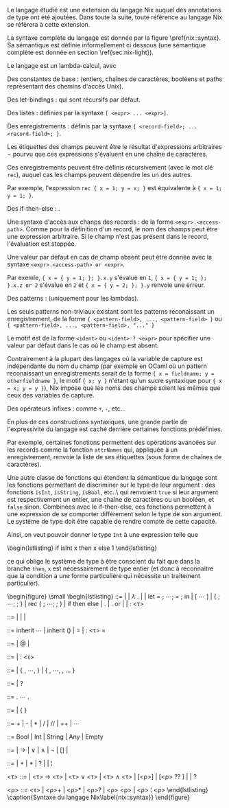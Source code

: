 Le langage étudié est une extension du langage Nix auquel des annotations de
type ont été ajoutées.
Dans toute la suite, toute référence au langage Nix se réfèrera à cette
extension.

La syntaxe complète du langage est donnée par la figure \pref{nix::syntax}.
Sa sémantique est définie informellement ci dessous (une sémantique complète
est donnée en section \ref{sec:nix-light}).

Le langage est un lambda-calcul, avec

Des constantes de base
:   (entiers, chaînes de caractères, booléens et
  paths représentant des chemins d'accès Unix).

Des let-bindings
:   qui sont récursifs par défaut.

Des listes
:   définies par la syntaxe `[ <expr> ... <expr>]`.

Des enregistrements
:   définis par la syntaxe `{ <record-field>; ... <record-field>; }`.

  Les étiquettes des champs peuvent être le résultat d'expressions
  arbitraires − pourvu que ces expressions s'évaluent en une chaîne de
  caractères.

  Ces enregistrements peuvent être définis récursivement (avec le mot clé
  `rec`), auquel cas les champs peuvent dépendre les un des autres.

  Par exemple, l'expression `rec { x = 1; y = x; }` est équivalente à `{ x = 1;
  y = 1; }`.

Des if-then-else
:  .

Une syntaxe d'accès aux chanps des records
:   de la forme `<expr>.<access-path>`.
  Comme pour la définition d'un record, le nom des champs peut être une
  expression arbitraire.
  Si le champ n'est pas présent dans le record, l'évaluation est stoppée.

  Une valeur par défaut en cas de champ absent peut être donnée avec la
  syntaxe `<expr>.<access-path> or <expr>`.

  Par exemle, `{ x = { y = 1; }; }.x.y` s'évalue en `1`,
  `{ x = { y = 1; }; }.x.z or 2` s'évalue en `2` et
  `{ x = { y = 2; }; }.y` renvoie une erreur.

Des patterns
:   (uniquement pour les lambdas).

  Les seuls patterns non-triviaux existant sont les patterns reconaissant un
  enregistrement, de la forme
  `{ <pattern-field>, ..., <pattern-field> }`
  ou
  `{ <pattern-field>, ..., <pattern-field>, "..." }`

  Le motif <pattern-field> est de la forme `<ident>` ou
  `<ident> ? <expr>` pour spécifier une valeur par défaut dans le
  cas où le champ est absent.

  Contrairement à la plupart des langages où la variable de capture est
  indépendante du nom du champ (par exemple en OCaml où un pattern
  reconaissant un enregistrements serait de la forme
  `{ x = fieldname; y = otherfieldname }`, le motif `{ x; y }` n'étant qu'un
  sucre syntaxique pour `{ x = x; y = y }`), Nix impose que les noms des
  champs soient les mêmes que ceux des variables de capture.

Des opérateurs infixes
:   comme `+`, `-`, etc..

En plus de ces constructions syntaxiques, une grande partie de l'expressivité
du langage est caché derrière certaines fonctions prédéfinies.

Par exemple, certaines fonctions permettent des opérations avancées sur les
records comme la fonction `attrNames` qui, appliquée à un
enregistrement, renvoie la liste de ses étiquettes (sous forme de chaînes de
caractères).

Une autre classe de fonctions qui étendent la sémantique du langage sont les
fonctions permettant de discriminer sur le type de leur argument : des
fonctions `isInt`, `isString`, `isBool`, etc..\ qui renvoient `true` si leur
argument est respectivement un entier, une chaîne de caractères ou un booléen,
et `false` sinon.
Combinées avec le if-then-else, ces fonctions permettent à une expression de se
comporter différement selon le type de son argument. Le système de type doit
être capable de rendre compte de cette capacité.

Ainsi, on veut pouvoir donner le type `Int` à une expression telle que

\begin{lstlisting}
if isInt x then x else 1
\end{lstlisting}

ce qui oblige le système de type à être conscient du fait que dans la branche
`then`, `x` est nécessairement de type entier (et donc à reconnaitre que la
condition a une forme particulière qui nécessite un traitement particulier).

\begin{figure}
  \small
  \begin{lstlisting}
<expr> ::=
  <ident> | <constant>
  | $\lambda$ <pattern>.<expr> | <expr> <expr>
  | let <var-pattern> = <expr>; $\cdots$; <var-pattern> = <expr>; in <expr>
  | [ <expr> $\cdots$ <expr> ]
  | { <record-field>; $\cdots$; <record-field>; }
  | rec { <record-field>; $\cdots$; <record-field>; }
  | if <expr> then <expr> else <expr>
  | <expr>.<acces-path>
  | <expr>.<acces-path> or <expr>
  | <expr> <infix-op> <expr>
  | <expr> : <τ>

<constant> ::= <string> | <integer> | <boolean> | <paths>

<record-field> ::= inherit <ident> $\cdots$ <ident>
  | inherit (<expr>) <ident> <ident>
  | <access-path> = <expr> | <access-path> : <τ> = <expr>

<pattern> ::= <record-pattern> | <record-pattern>@<ident>
  | <var-pattern>

<var-pattern> ::= <ident> | <ident> : <τ>

<record-pattern> ::=
  | { <record-pattern-field>, $\cdots$, <record-pattern-field> }
  | { <record-pattern-field>, $\cdots$, <record-pattern-field>, ... }

<record-pattern-field> ::= <var-pattern> | <var-pattern> ? <expr>

<access-path> ::= <access-path-item>. $\cdots$ . <access-path-item>

<access-path-item> ::= <ident> | { <expr> }

<infix-op> ::= + | - | * | / | // | ++ | $\cdots$

<basetype> ::= Bool | Int | String | Any | Empty

<t> ::= <constant> | <t> $\rightarrow$ <t>
  | <t> $\vee$ <t> | <t> $\wedge$ <t> | $\lnot$ <t>
  | [<R>]
  | <basetype>

<R> ::= <t> | <R>+ | <R>* | <R>?
  | <R> <R> | <R> ¦ <R>

<τ> ::= <c> | <τ> $\rightarrow$ <τ>
  | <τ> $\vee$ <τ> | <τ> $\wedge$ <τ>
  | [<ρ>] | [<ρ> ?? ]
  | <basetype> | ?

<ρ> ::= <τ> | <ρ>+ | <ρ>* | <ρ>?
  | <ρ> <ρ> | <ρ> ¦ <ρ>
  \end{lstlisting}
  \caption{Syntaxe du langage Nix\label{nix::syntax}}
\end{figure}


